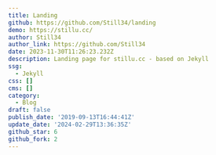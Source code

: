 ```yaml
---
title: Landing
github: https://github.com/Still34/landing
demo: https://stillu.cc/
author: Still34
author_link: https://github.com/Still34
date: 2023-11-30T11:26:23.232Z
description: Landing page for stillu.cc - based on Jekyll
ssg:
  - Jekyll
css: []
cms: []
category:
  - Blog
draft: false
publish_date: '2019-09-13T16:44:41Z'
update_date: '2024-02-29T13:36:35Z'
github_star: 6
github_fork: 2
---
```

